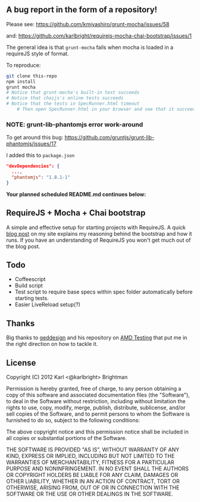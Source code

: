 ## A bug report in the form of a repository!

Please see: https://github.com/kmiyashiro/grunt-mocha/issues/58

and: https://github.com/karlbright/requirejs-mocha-chai-bootstrap/issues/1

The general idea is that `grunt-mocha` fails when mocha is loaded in a requireJS style of format.

To reproduce:

```bash
git clone this-repo
npm install
grunt mocha
# Notice that grunt-mocha's built-in test succeeds
# Notice that chaijs's online tests succeeds
# Notice that the tests in SpecRunner.html timeout
    # Then open SpecRunner.html in your browser and see that it succeeds.
```

### NOTE: grunt-lib-phantomjs error work-around

To get around this bug: https://github.com/gruntjs/grunt-lib-phantomjs/issues/17

I added this to `package.json`

```json
"devDependencies": {
  ...,
  "phantomjs": "1.8.1-1"
}
```

**Your planned scheduled README.md continues below:**

## RequireJS + Mocha + Chai bootstrap

A simple and effective setup for starting projects with RequireJS. A quick [blog post](http://karlbrig.ht/20120608-requirejs-mocha-chai-bootstrap.html) on my site explains my reasoning behind the bootstrap and how it runs. If you have an understanding of RequireJS you won't get much out of the blog post.

## Todo

* Coffeescript
* Build script
* Test script to require base specs within spec folder automatically before starting tests.
* Easier LiveReload setup(?)

## Thanks

Big thanks to [geddesign](http://github.com/geddesign/) and his repository on [AMD Testing](http://github.com/geddesign/amd-testing) that put me in the right direction on how to tackle it.

## License

Copyright (C) 2012 Karl <@karlbright> Brightman

Permission is hereby granted, free of charge, to any person obtaining a copy of this software and associated documentation files (the "Software"), to deal in the Software without restriction, including without limitation the rights to use, copy, modify, merge, publish, distribute, sublicense, and/or sell copies of the Software, and to permit persons to whom the Software is furnished to do so, subject to the following conditions:

The above copyright notice and this permission notice shall be included in all copies or substantial portions of the Software.

THE SOFTWARE IS PROVIDED "AS IS", WITHOUT WARRANTY OF ANY KIND, EXPRESS OR IMPLIED, INCLUDING BUT NOT LIMITED TO THE WARRANTIES OF MERCHANTABILITY, FITNESS FOR A PARTICULAR PURPOSE AND NONINFRINGEMENT. IN NO EVENT SHALL THE AUTHORS OR COPYRIGHT HOLDERS BE LIABLE FOR ANY CLAIM, DAMAGES OR OTHER LIABILITY, WHETHER IN AN ACTION OF CONTRACT, TORT OR OTHERWISE, ARISING FROM, OUT OF OR IN CONNECTION WITH THE SOFTWARE OR THE USE OR OTHER DEALINGS IN THE SOFTWARE.

